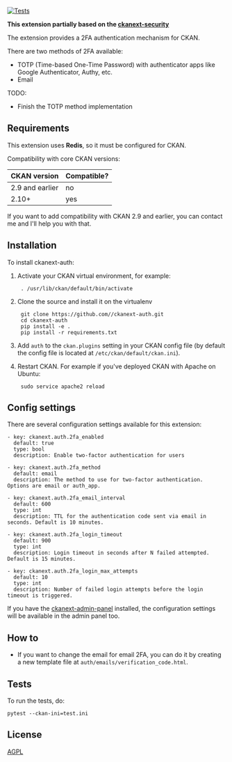[![Tests](https://github.com/mutantsan/ckanext-auth/actions/workflows/test.yml/badge.svg)](https://github.com/mutantsan/ckanext-auth/actions/workflows/test.yml)

__This extension partially based on the [ckanext-security](https://github.com/data-govt-nz/ckanext-security)__

The extension provides a 2FA authentication mechanism for CKAN.

There are two methods of 2FA available:
- TOTP (Time-based One-Time Password) with authenticator apps like Google Authenticator, Authy, etc.
- Email

TODO:
- Finish the TOTP method implementation


## Requirements

This extension uses __Redis__, so it must be configured for CKAN.

Compatibility with core CKAN versions:

| CKAN version    | Compatible?   |
| --------------- | ------------- |
| 2.9 and earlier | no            |
| 2.10+           | yes           |

If you want to add compatibility with CKAN 2.9 and earlier, you can contact me
and I'll help you with that.

## Installation

To install ckanext-auth:

1. Activate your CKAN virtual environment, for example:

        . /usr/lib/ckan/default/bin/activate

2. Clone the source and install it on the virtualenv

        git clone https://github.com//ckanext-auth.git
        cd ckanext-auth
        pip install -e .
        pip install -r requirements.txt

3. Add `auth` to the `ckan.plugins` setting in your CKAN
   config file (by default the config file is located at
   `/etc/ckan/default/ckan.ini`).

4. Restart CKAN. For example if you've deployed CKAN with Apache on Ubuntu:

        sudo service apache2 reload


## Config settings

There are several configuration settings available for this extension:

    - key: ckanext.auth.2fa_enabled
      default: true
      type: bool
      description: Enable two-factor authentication for users

    - key: ckanext.auth.2fa_method
      default: email
      description: The method to use for two-factor authentication. Options are email or auth_app.

    - key: ckanext.auth.2fa_email_interval
      default: 600
      type: int
      description: TTL for the authentication code sent via email in seconds. Default is 10 minutes.

    - key: ckanext.auth.2fa_login_timeout
      default: 900
      type: int
      description: Login timeout in seconds after N failed attempted. Default is 15 minutes.

    - key: ckanext.auth.2fa_login_max_attempts
      default: 10
      type: int
      description: Number of failed login attempts before the login timeout is triggered.

If you have the [ckanext-admin-panel](https://github.com/mutantsan/ckanext-admin-panel) installed, the configuration settings will be available in the admin panel too.

## How to

- If you want to change the email for email 2FA, you can do it by creating a new template file at `auth/emails/verification_code.html`.

## Tests

To run the tests, do:

    pytest --ckan-ini=test.ini


## License

[AGPL](https://www.gnu.org/licenses/agpl-3.0.en.html)

